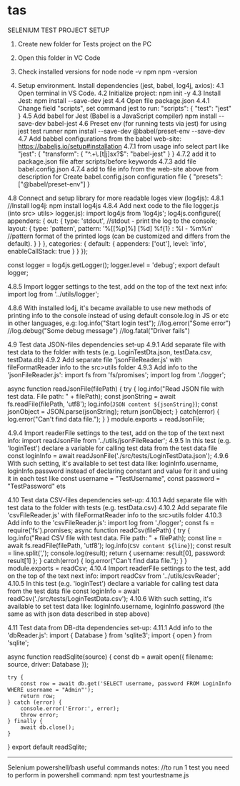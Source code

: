 # tas

SELENIUM TEST PROJECT SETUP
1. Create new folder for Tests project on the PC
2. Open this folder in VC Code
3. Check installed versions for
node
 node -v
npm
 npm -version

4. Setup environment. Install dependencies (jest, babel, log4j, axios):
4.1 Open terminal in VS Code.
4.2 Initialize project: npm init -y
4.3 Install Jest: npm install --save-dev jest
4.4 Open file package.json
4.4.1 Change field "scripts", set command jest to run:
	"scripts": {
		"test": "jest"
	}
4.5 Add babel for Jest (Babel is a JavaScript compiler​)
npm install --save-dev babel-jest
4.6 Preset env (for running tests via jest) for using jest test runner
npm install --save-dev @babel/preset-env --save-dev
4.7 Add babbel configurations from the babel web-site: https://babeljs.io/setup#installation
4.7.1 from usage info select part like
"jest": {
    "transform": {
      "^.+\\.[t|j]sx?$": "babel-jest"
  }
  }
4.7.2 add it to package.json file after scripts/before keywords
4.7.3 add file babel.config.json
4.7.4 add to file info from the web-site above from description for Create babel.config.json configuration file
{
    "presets": ["@babel/preset-env"]
  }

4.8 Connect and setup library for more readable loges view (log4js):
4.8.1 //Install log4j:
    npm install log4js
4.8.4 Add next code to the file logger.js (into src> utils> logger.js):
import log4js from 'log4js';
log4js.configure({
    appenders: {
        out: {
            type: 'stdout', //stdout - print the log to the console;
            layout: {
                type: 'pattern',
                pattern: '%[[%p]%] [%d] %f{1} : %l - %m%n' //pattern format of the printed logs (can be customized and differs from the default).
            }
        }
    },
    categories: {
        default: {
            appenders: ['out'],
            level: 'info',
            enableCallStack: true
        }
    }
});

const logger = log4js.getLogger();
logger.level = 'debug';
export default logger;

4.8.5 Import logger settings to the test, add on the top of the text next info:
import log from '../utils/logger';

4.8.6 With installed lo4j, it's became available to use new methods of printing info to the console instead of using default console.log in JS or etc  in other languages, e.g:
  	log.info("Start login test");
        //log.error("Some error")
        //log.debug("Some debug message")
        //log.fatal("Driver fails")

4.9 Test data JSON-files dependencies set-up
4.9.1 Add separate file with test data to the folder with tests (e.g. LoginTestDta.json, testData.csv, testData.db)
4.9.2 Add separate file 'jsonFileReader.js' with fileFormatReader info to the src>utils folder
4.9.3 Add info to the 'jsonFileReader.js':
import fs from 'fs/promises';
import log from './logger';

async function readJsonFile(filePath) {
    try {
        log.info("Read JSON file with test data. File path: " + filePath);
        const jsonString = await fs.readFile(filePath, 'utf8');
        log.info(`JSON content ${jsonString}`);
        const jsonObject = JSON.parse(jsonString);
        return jsonObject;
    } catch(error) {
        log.error("Can't find data file.");
    }
}
module.exports = readJsonFile;

4.9.4 Import readerFile settings to the test, add on the top of the text next info:
import readJsonFile from '../utils/jsonFileReader';
4.9.5 In this test (e.g. 'loginTest') declare a variable for calling test data from the test data file
const loginInfo = await readJsonFile('./src/tests/LoginTestData.json');
4.9.6 With such setting, it's available to set test data like:
loginInfo.username, loginInfo.password instead of declaring constant and value for it and using it in each test like const username = "TestUsername", const password = "TestPassword" ets

4.10 Test data CSV-files dependencies set-up:
4.10.1 Add separate file with test data to the folder with tests (e.g. testData.csv)
4.10.2 Add separate file 'csvFileReader.js' with fileFormatReader info to the src>utils folder
4.10.3 Add info to the 'csvFileReader.js':
import log from './logger';
const fs = require('fs').promises;
async function readCsv(filePath) {
    try {
        log.info("Read CSV file with test data. File path: " + filePath);
        const line = await fs.readFile(filePath, 'utf8');
        log.info(`CSV content ${line}`);
        const result = line.split(',');
        console.log(result);
        return {
            username: result[0],
            password: result[1]
            };
    } catch(error) {
            log.error("Can't find data file.");
    }
}
module.exports = readCsv;
4.10.4 Import readerFile settings to the test, add on the top of the text next info:
import readCsv from '../utils/csvReader';
4.10.5 In this test (e.g. 'loginTest') declare a variable for calling test data from the test data file
const loginInfo = await readCsv('./src/tests/LoginTestData.csv');
4.10.6 With such setting, it's available to set test data like:
loginInfo.username, loginInfo.password (the same as with json data described in step above)

4.11 Test data from DB-dta dependencies set-up:
4.11.1 Add info to the 'dbReader.js':
import { Database } from 'sqlite3';
import { open } from 'sqlite';

async function readSqlite(source) {
    const db = await open({
        filename: source,
        driver: Database
    });

    try {
        const row = await db.get('SELECT username, password FROM LoginInfo WHERE username = "Admin"');
        return row;
    } catch (error) {
        console.error('Error:', error);
        throw error;
    } finally {
        await db.close();
    }
}
export default readSqlite;

*****************************

Selenium powershell/bash useful commands notes:
//to run 1 test you need to perform in powershell command:
    npm test yourtestname.js
